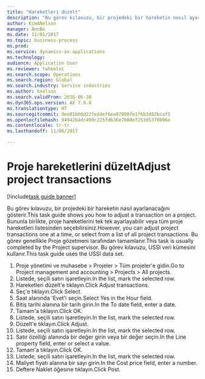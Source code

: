 ```yaml
--- 
title: "Hareketleri düzelt"
description: "Bu görev kılavuzu, bir projedeki bir hareketin nasıl ayarlanacağını gösterir."
author: KimANelson
manager: AnnBe
ms.date: 11/01/2017
ms.topic: business-process
ms.prod: 
ms.service: dynamics-ax-applications
ms.technology: 
audience: Application User
ms.reviewer: twheeloc
ms.search.scope: Operations
ms.search.region: Global
ms.search.industry: Service industries
ms.author: knelson
ms.search.validFrom: 2016-06-30
ms.dyn365.ops.version: AX 7.0.0
ms.translationtype: HT
ms.sourcegitcommit: 9ee81bbdd22fed4ef6ea97080fe1f6b3d82bcaf5
ms.openlocfilehash: 94942b4dc499c225fd636e7080ef253d5370b96e
ms.contentlocale: tr-tr
ms.lasthandoff: 11/06/2017

---
```

# <a name="adjust-project-transactions"></a><span data-ttu-id="c9d2d-103">Proje hareketlerini düzelt</span><span class="sxs-lookup"><span data-stu-id="c9d2d-103">Adjust project transactions</span></span>

[!include[task guide banner](../../includes/task-guide-banner.md)]

<span data-ttu-id="c9d2d-104">Bu görev kılavuzu, bir projedeki bir hareketin nasıl ayarlanacağını gösterir.</span><span class="sxs-lookup"><span data-stu-id="c9d2d-104">This task guide shows you how to adjust a transaction on a project.</span></span> <span data-ttu-id="c9d2d-105">Bununla birlikte, proje hareketlerini tek tek ayarlayabilir veya tüm proje hareketleri listesinden seçebilirsiniz.</span><span class="sxs-lookup"><span data-stu-id="c9d2d-105">However, you can adjust project transactions one at a time, or select from a list of all project transactions.</span></span> <span data-ttu-id="c9d2d-106">Bu görev genellikle Proje gözetmeni tarafından tamamlanır.</span><span class="sxs-lookup"><span data-stu-id="c9d2d-106">This task is usually completed by the Project supervisor.</span></span> <span data-ttu-id="c9d2d-107">Bu görev kılavuzu, USSI veri kümesini kullanır.</span><span class="sxs-lookup"><span data-stu-id="c9d2d-107">This task guide uses the USSI data set.</span></span>

1. <span data-ttu-id="c9d2d-108">Proje yönetimi ve muhasebe > Projeler > Tüm projeler'e gidin.</span><span class="sxs-lookup"><span data-stu-id="c9d2d-108">Go to Project management and accounting > Projects > All projects.</span></span> 
2. <span data-ttu-id="c9d2d-109">Listede, seçili satırı işaretleyin.</span><span class="sxs-lookup"><span data-stu-id="c9d2d-109">In the list, mark the selected row.</span></span> 
3. <span data-ttu-id="c9d2d-110">Hareketleri düzelt'e tıklayın.</span><span class="sxs-lookup"><span data-stu-id="c9d2d-110">Click Adjust transactions.</span></span> 
4. <span data-ttu-id="c9d2d-111">Seç'e tıklayın.</span><span class="sxs-lookup"><span data-stu-id="c9d2d-111">Click Select.</span></span> 
5. <span data-ttu-id="c9d2d-112">Saat alanında 'Evet'i seçin.</span><span class="sxs-lookup"><span data-stu-id="c9d2d-112">Select Yes in the Hour field.</span></span> 
6. <span data-ttu-id="c9d2d-113">Bitiş tarihi alanına bir tarih girin.</span><span class="sxs-lookup"><span data-stu-id="c9d2d-113">In the To date field, enter a date.</span></span> 
7. <span data-ttu-id="c9d2d-114">Tamam'a tıklayın.</span><span class="sxs-lookup"><span data-stu-id="c9d2d-114">Click OK.</span></span> 
8. <span data-ttu-id="c9d2d-115">Listede, seçili satırı işaretleyin.</span><span class="sxs-lookup"><span data-stu-id="c9d2d-115">In the list, mark the selected row.</span></span> 
9. <span data-ttu-id="c9d2d-116">Düzelt'e tıklayın.</span><span class="sxs-lookup"><span data-stu-id="c9d2d-116">Click Adjust.</span></span> 
10. <span data-ttu-id="c9d2d-117">Listede, seçili satırı işaretleyin.</span><span class="sxs-lookup"><span data-stu-id="c9d2d-117">In the list, mark the selected row.</span></span> 
11. <span data-ttu-id="c9d2d-118">Satır özelliği alanında bir değer girin veya bir değer seçin.</span><span class="sxs-lookup"><span data-stu-id="c9d2d-118">In the Line property field, enter or select a value.</span></span> 
12. <span data-ttu-id="c9d2d-119">Tamam'a tıklayın.</span><span class="sxs-lookup"><span data-stu-id="c9d2d-119">Click OK.</span></span> 
13. <span data-ttu-id="c9d2d-120">Listede, seçili satırı işaretleyin.</span><span class="sxs-lookup"><span data-stu-id="c9d2d-120">In the list, mark the selected row.</span></span> 
14. <span data-ttu-id="c9d2d-121">Maliyet fiyatı alanına bir sayı girin.</span><span class="sxs-lookup"><span data-stu-id="c9d2d-121">In the Cost price field, enter a number.</span></span> 
15. <span data-ttu-id="c9d2d-122">Deftere Naklet öğesine tıklayın.</span><span class="sxs-lookup"><span data-stu-id="c9d2d-122">Click Post.</span></span> 

